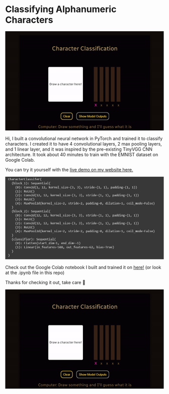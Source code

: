 # Classifying Alphanumeric Characters

![classifying a "k" character with the model](https://github.com/max-wild/Character-Classifier/blob/main/media/classification-k.gif?raw=true)

Hi, I built a convolutional neural network in PyTorch and trained it to classify characters. I created it to have 4 convolutional layers, 2 max pooling layers, and 1 linear layer, and it was inspired by the pre-existing TinyVGG CNN architecture. It took about 40 minutes to train with the EMNIST dataset on Google Colab.

You can try it yourself with the [live demo on my website here.](https://maxwild.tech/models)

![model specifications](https://github.com/max-wild/Character-Classifier/blob/main/media/model_specs.png?raw=true)

Check out the Google Colab notebook I built and trained it on [here!](https://colab.research.google.com/drive/1WoXlmQV2LVgVh0HWFbvprU5Zlp3vFW9Z?usp=sharing) (or look at the .ipynb file in this repo)

Thanks for checking it out, take care 👋

![classifying a "8" character with the model](https://github.com/max-wild/Character-Classifier/blob/main/media/classification-8.gif?raw=true)
